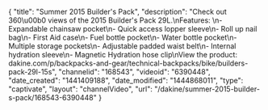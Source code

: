 {
    "title": "Summer 2015 Builder's Pack",
    "description": "Check out 360\u00b0 views of the 2015 Builder's Pack 29L.\nFeatures: \n- Expandable chainsaw pocket\n- Quick access lopper sleeve\n- Roll up nail bag\n- First Aid case\n- Fuel bottle pocket\n- Water bottle pocket\n- Multiple storage pockets\n- Adjustable padded waist belt\n- Internal hydration sleeve\n- Magnetic Hydration hose clip\nView the product: dakine.com\/p\/backpacks-and-gear\/technical-backpacks\/bike\/builders-pack-29l-15s",
    "channelid": "168543",
    "videoid": "6390448",
    "date_created": "1441409188",
    "date_modified": "1444868011",
    "type": "captivate",
    "layout": "channelVideo",
    "url": "\/dakine\/summer-2015-builder-s-pack\/168543-6390448"
}